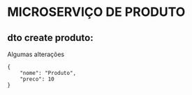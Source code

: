 # MICROSERVIÇO DE PRODUTO

## dto create produto:
Algumas alterações
```
{
	"nome": "Produto",
	"preco": 10
}
```
